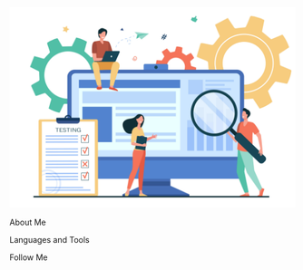 [![Header](https://github.com/SedaOvsepyan1997/SedaOvsepyan1997/blob/main/assets/10172-scaled.jpg)]()

About Me

Languages and Tools

Follow Me